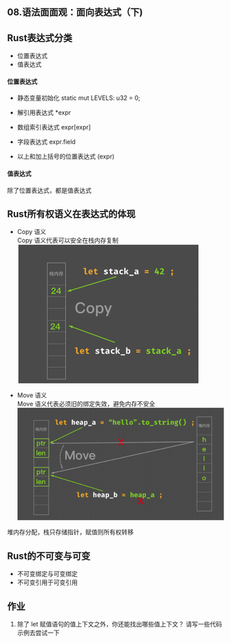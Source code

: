 ## 08.语法面面观：面向表达式（下)


## Rust表达式分类

- 位置表达式
- 值表达式


#### 位置表达式

- 静态变量初始化
  static mut LEVELS: u32 = 0;

- 解引用表达式
  *expr

- 数组索引表达式
  expr[expr]

- 字段表达式
   expr.field

- 以上和加上括号的位置表达式 
  (expr)


#### 值表达式

除了位置表达式，都是值表达式


## Rust所有权语义在表达式的体现

- Copy 语义  
Copy 语义代表可以安全在栈内存复制
![](./img/08copy.png)

- Move 语义  
Move 语义代表必须旧的绑定失效，避免内存不安全
![](./img/08move.png)

堆内存分配，栈只存储指针，赋值则所有权转移

## Rust的不可变与可变

- 不可变绑定与可变绑定
- 不可变引用于可变引用

## 作业

1. 除了 let 赋值语句的值上下文之外，你还能找出哪些值上下文？
 请写一些代码示例去尝试一下